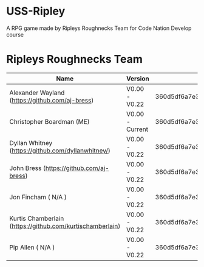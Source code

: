 # USS-Ripley
A RPG game made by Ripleys Roughnecks Team for Code Nation Develop course


# Ripleys Roughnecks Team
| Name                                                      | Version         | Link To Last Version |
| ----------------------------------------------------------|-----------------|----------------------|
| Alexander Wayland (https://github.com/aj-bress)           | V0.00 - V0.22   | 360d5df6a7e3746ef72db945a40701995406fbee |
| Christopher Boardman (ME)                                 | V0.00 - Current | 360d5df6a7e3746ef72db945a40701995406fbee |
| Dyllan Whitney (https://github.com/dyllanwhitney/)        | V0.00 - V0.22   | 360d5df6a7e3746ef72db945a40701995406fbee |
| John Bress (https://github.com/aj-bress)                  | V0.00 - V0.22   | 360d5df6a7e3746ef72db945a40701995406fbee |
| Jon Fincham ( N/A )                                       | V0.00 - V0.22   | 360d5df6a7e3746ef72db945a40701995406fbee |
| Kurtis Chamberlain (https://github.com/kurtischamberlain) | V0.00 - V0.22   | 360d5df6a7e3746ef72db945a40701995406fbee |
| Pip Allen ( N/A )                                         | V0.00 - V0.22   | 360d5df6a7e3746ef72db945a40701995406fbee |
